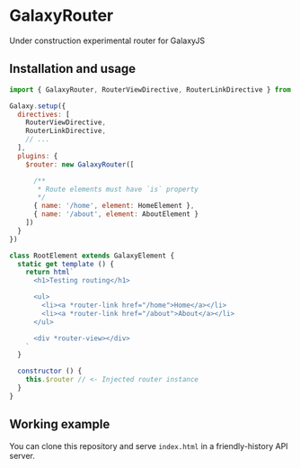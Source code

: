 # GalaxyRouter

  Under construction experimental router for GalaxyJS

## Installation and usage

```js
import { GalaxyRouter, RouterViewDirective, RouterLinkDirective } from ''

Galaxy.setup({
  directives: [
    RouterViewDirective,
    RouterLinkDirective,
    // ...
  ],
  plugins: {
    $router: new GalaxyRouter([

      /**
       * Route elements must have `is` property
       */
      { name: '/home', element: HomeElement },
      { name: '/about', element: AboutElement }
    ])
  }
})
```

```js
class RootElement extends GalaxyElement {
  static get template () {
    return html`
      <h1>Testing routing</h1>

      <ul>
        <li><a *router-link href="/home">Home</a></li>
        <li><a *router-link href="/about">About</a></li>
      </ul>

      <div *router-view></div>
    `
  }

  constructor () {
    this.$router // <- Injected router instance
  }
}
```

## Working example

  You can clone this repository and serve `index.html` in a friendly-history API server.
